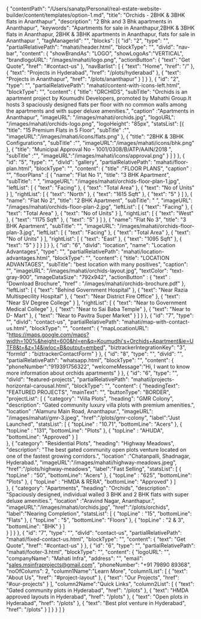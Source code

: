 {
  "contentPath": "/Users/sanatp/Personal/real-estate-website-builder/content/templates/option-1.md",
  "title": "Orchids - 2BHK & 3BHK flats in Ananthapur",
  "description": "2 Bhk and 3 Bhk apartments in Ananthapur",
  "keywords": "Apartments for sale in Ananthapur,2BHK & 3BHK flats in Ananthapur, 2BHK & 3BHK apartments in Ananthapur, flats for sale in Ananthapur ",
  "tagManagerId": "",
  "blocks": [{
      "id": "2",
      "type": "",
      "partialRelativePath": "mahati/header.html",
      "blockType": "",
      "divId": "nav-bar",
      "content": {
        "showBrandAs": "LOGO",
        "showLogoAs":"VERTICAL",
        "brandlogoURL": "/images/mahati/logo.png",
        "actionButton": {
            "text": "Get Quote",
            "href": "#contact-us"
        },
        "navBarlist": [
          {
            "text": "Home",
            "href": "/"
          },
          {
            "text": "Projects in Hyderabad",
            "href": "/plots/hyderabad"
          },
          {
            "text": "Projects in Ananthapur",
            "href": "/plots/ananthapur"
          }
        ]
      }
    },
    {
      "id": "2",
      "type": "",
      "partialRelativePath": "mahati/content-with-icons-left.html",
      "blockType": "",
      "content": {
        "title": "ORCHIDS",
        "subTitle": "Orchids is an apartment project by Koumudhi Developers, promoted by Mahathi Group.It hosts 3 spaciously designed flats per floor with no common walls among the apartments and with super deluxe amenities.",
        "caption" :"Apartments in Ananthapur",
        "imageURL": "/images/mahati/orchids.jpg",
        "logoURL": "/images/mahati/orchids-logo.png",
        "logoHeight": "85px",
        "statsList": [{
            "title": "15 Premium Flats in 5 Floor",
            "subTitle" :"",
            "imageURL":"/images/mahati/icons/flats.png"
          },
          {
            "title": "2BHK & 3BHK Configurations",
            "subTitle" :"",
           "imageURL":"/images/mahati/icons/bhk.png"
          },
          {
            "title": "Municipal Approval No - 1001/0308/B/ATP/AAIN/2018 ",
            "subTitle" :"",
            "imageURL":"/images/mahati/icons/approval.png"
          }
        ]
      }
    },
    {
      "id": "5",
      "type": "",
      "divId": "gallery",
      "partialRelativePath": "mahati/floor-plan.html",
      "blockType": "",
      "content": {
        "title" :"FLOOR PLANS",
        "caption" : "",
        "floorPlans" :[
          {
            "name": "Flat No 1",
            "title": "3 BHK Apartment",
            "subTitle": "  ",
            "imageURL": "/images/mahati/orchids-floor-plan-1.jpg",
            "leftList": [
              {
                "text": "Facing"
              },
              {
                "text": "Total Area"
              },
              {
                "text": "No of Units"
              }
            ],
            "rightList": [
              {
                "text": "North"
              },
              {
                "text": "1615 Sqft"
              },
              {
                "text": "5"
              }
            ]
          },
          {
            "name": "Flat No 2",
            "title": "2 BHK Apartment",
            "subTitle": " ",
            "imageURL": "/images/mahati/orchids-floor-plan-2.jpg",
            "leftList": [
              {
                "text": "Facing"
              },
              {
                "text": "Total Area"
              },
              {
                "text": "No of Units"
              }
            ],
            "rightList": [
              {
                "text": "West"
              },
              {
                "text": "1175 Sqft"
              },
              {
                "text": "5"
              }
            ]
          },
          {
            "name": "Flat No 3",
            "title": "3 BHK Apartment",
            "subTitle": "",
            "imageURL": "/images/mahati/orchids-floor-plan-3.jpg",
            "leftList": [
              {
               "text": "Facing"
              },
              {
                "text": "Total Area"
              },
              {
                "text": "No of Units"
              }
            ],
            "rightList": [
              {
                "text": "East"
              },
              {
                "text": "1095 Sqft"
              },
              {
                "text": "5"
              }
            ]
          }
        ]
      }
    },
    {
      "id": "6",
      "divId": "location",
      "name": "Location Advantages",
      "type": "",
      "partialRelativePath": "mahati/location-advantages.html",
      "blockType": "",
      "content": {
        "title": "LOCATION ADVANTAGES",
        "subTitle": "best location with many positives",
        "caption": "",
        "imageURL": "/images/mahati/orchids-layout.jpg",
        "textColor": "text-gray-900",
        "imageDataSize": "792x942",
        "actionButton" : {
          "text" : "Download Brochure",
          "href" : "/images/mahati/orchids-brochure.pdf"
        },
        "leftList": [
          {
            "text": "Behind Government Hospital"
          },
          {
            "text": "Near Razia Multispecility Hospital"
          },
            {
            "text": "Near District Fire Office"
          },
          {
            "text": "Near SV Degree College"
          }
         ],
         "rightList": [
          {
            "text": "Near to Government Medical College"
          },
          {
            "text": "Near to Sai Baba Temple"
          },
           {
            "text": "Near to D- Mart"
          },
          {
            "text": "Near to Pavitra Super Market"
          }
         ]
      }
    },
    {
      "id": "7",
      "type": "",
      "divId": "contact-us",
      "partialRelativePath": "mahati/map-with-contact-us.html",
      "blockType": "",
      "content": {
        "mapLocationURL": "https://maps.google.com/maps?width=100%&height=600&hl=en&q=Koumudhi's+Orchids+Apartment&ie=UTF8&t=&z=14&iwloc=B&output=embed",
        "biztrackerIntegrationKey": "3",
        "formId" : "biztrackerContactForm"
      }
    },
    {
      "id": "8",
      "type": "",
      "divId": "",
      "partialRelativePath": "whatsapp.html",
      "blockType": "",
      "content": {
        "phoneNumber":"919391756322",
        "welcomeMessage":"Hi, I want to know more information about orchids apartments"
      }
    },
    {
      "id": "6",
      "type": "",
      "divId": "featured-projects",
      "partialRelativePath": "mahati/projects-horizontal-carousal.html",
      "blockType": "",
      "content": {
        "headingText": "FEATURED PROJECTS",
        "mainText": "",
        "buttonType": "BORDER",
        "projectList": [
          {
            "category": "Villa Plots",
            "heading": "GMR Colony",
            "description": "Gated community luxury villa plots with premium amenities.",
            "location" :"Alamuru Main Road, Ananthapur.",
            "imageURL": "/images/mahati/gmr-3.jpeg",
            "href":"/plots/gmr-colony",
            "label":"Just Launched",
            "statsList": [
              {
                "topLine" : "10.71",
                "bottomLine": "Acers"
              },
              {
                "topLine" : "131",
                "bottomLine": "Plots"
              },
              {
                "topLine" : "AHUDA",
                "bottomLine": "Approved"
              }
            ]  
          },
          {
            "category": "Residential Plots",
            "heading": "Highway Meadows",
            "description": "The best gated community open plots venture located on one of the fastest growing corridors.",
            "location" :"Chatanpalli, Shadnagar, Hyderabad.",
            "imageURL":"/images/mahati/highway-meadows.jpeg",
            "href":"/plots/highway-meadows",
            "label":"Fast Selling",
            "statsList": [
              {
                "topLine" : "50",
                "bottomLine": "Acers"
              },
              {
                "topLine" : "625",
                "bottomLine": "Plots"
              },
                {
                "topLine" : "HMDA & RERA",
                "bottomLine": "Approved"
              }
            ]          
          },
          {
            "category": "Apartments",
            "heading": "Orchids",
            "description": "Spaciously designed, individual walled 3 BHK and 2 BHK flats with super deluxe amenities.",
            "location" :"Aravind Nagar, Ananthapur.",
            "imageURL":"/images/mahati/orchids.jpg",
            "href":"/plots/orchids",
            "label":"Nearing Completion",
            "statsList": [
              {
                "topLine" : "15",
                "bottomLine": "Flats"
              },
              {
                "topLine" : "5",
                "bottomLine": "Floors"
              },
              {
                "topLine" : "2 & 3",
                "bottomLine": "BHK"
              }
            ]  
          }
        ]
      }
    },
    {
      "id": "7",
      "type": "",
      "divId": "contact-us",
      "partialRelativePath": "mahati/fixed-contact-us.html",
      "blockType": "",
      "content": {
        "text": "Get Quote",
        "href": "#contact-us"
      }
    },
    {
      "id": "6",
      "type": "",
      "partialRelativePath": "mahati/footer-3.html",
      "blockType": "",
      "content": {
        "logoURL": "",
        "companyName": "Mahati Infra",
        "address": "",
        "email": "sales.msinfraprojects@gmail.com",
        "phoneNumber": "+91 79890 89368",
        "noOfColums": 2,
        "column1Name":"Learn More",
        "column1List": [
        {
            "text": "About Us",
            "href": "#project-layout"
          },
          {
            "text": "Our Projects",
            "href": "#our-projects"
          }
        ],
        "column2Name":"Quick Links",
        "column2List": [
          {
            "text": "Gated community plots in Hyderabad",
            "href": "/plots"
          },
          {
            "text": "HMDA approved layouts in Hyderabad",
            "href": "/plots"
          },
          {
            "text": "Open plots in Hyderabad",
            "href": "/plots"
          },
          {
            "text": "Best plot venture in Hyderabad",
            "href": "/plots"
          }
        ]
      }
    }
  ]
}
